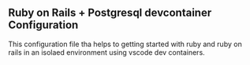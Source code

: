 ## Ruby on Rails + Postgresql devcontainer Configuration
This configuration file tha helps to getting started with ruby and ruby on rails in an isolaed environment using vscode dev containers.

